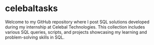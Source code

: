 # celebaltasks
Welcome to my GitHub repository where I post SQL solutions developed during my internship at Celebal Technologies. This collection includes various SQL queries, scripts, and projects showcasing my learning and problem-solving skills in SQL.
